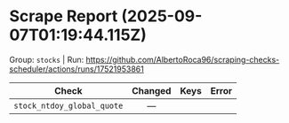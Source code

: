 # Scrape Report (2025-09-07T01:19:44.115Z)

Group: `stocks`  |  Run: https://github.com/AlbertoRoca96/scraping-checks-scheduler/actions/runs/17521953861

| Check | Changed | Keys | Error |
|---|:---:|:--|:--|
| `stock_ntdoy_global_quote` | — |  |  |
